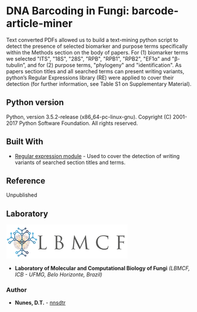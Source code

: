 # DNA Barcoding in Fungi: barcode-article-miner

Text converted PDFs allowed us to build a text-mining python script to detect the presence of selected biomarker and purpose terms specifically within the Methods section on the body of papers. For (1) biomarker terms we selected "ITS", "18S", "28S", "RPB", "RPB1", "RPB2", "EF1α" and "β-tubulin”, and for (2) purpose terms, "phylogeny" and "identification". As papers section titles and all searched terms can present writing variants, python’s Regular Expressions library (RE) were applied to cover their detection (for further information, see Table S1 on Supplementary Material).

## Python version

Python, version 3.5.2-release (x86_64-pc-linux-gnu). Copyright (C) 2001-2017 Python Software Foundation. All rights reserved.

## Built With

* [Regular expression module](https://docs.python.org/3.5/library/re.html) - Used to cover the detection of writing variants of searched section titles and terms.

## Reference

Unpublished

## Laboratory
[logo]: https://github.com/nnsdtr/barcode-article-miner/blob/master/lbmcf-logo.png

![alt text][logo]
* **Laboratory of Molecular and Computational Biology of Fungi** *(LBMCF, ICB - UFMG, Belo Horizonte, Brazil)*

### Author
* **Nunes, D.T.** - [nnsdtr](https://github.com/nnsdtr)
